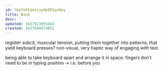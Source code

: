 ```yaml
---
id: 7ee7o5tqexsjp4p881qx0py
title: Band
desc: ''
updated: 1637923955464
created: 1637684974852
---
```


register subcit, muscular tension, putting them together into patterns, that yield keyboard presses?
non-visual, very haptic way of engaging with text.

being able to take keyboard apart and arrange it in space.
fingers don't need to be in typing position -> i.e. before you